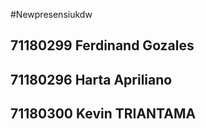 #Newpresensiukdw

## 71180299 Ferdinand Gozales
## 71180296  Harta Apriliano
## 71180300 Kevin TRIANTAMA

